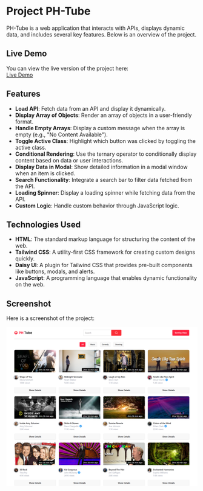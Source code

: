 # Project PH-Tube

PH-Tube is a web application that interacts with APIs, displays dynamic data, and includes several key features. Below is an overview of the project.


## Live Demo

You can view the live version of the project here:  
[Live Demo](https://a1shuvo.github.io/ph-tube/)


## Features

- **Load API**: Fetch data from an API and display it dynamically.
- **Display Array of Objects**: Render an array of objects in a user-friendly format.
- **Handle Empty Arrays**: Display a custom message when the array is empty (e.g., "No Content Available").
- **Toggle Active Class**: Highlight which button was clicked by toggling the active class.
- **Conditional Rendering**: Use the ternary operator to conditionally display content based on data or user interactions.
- **Display Data in Modal**: Show detailed information in a modal window when an item is clicked.
- **Search Functionality**: Integrate a search bar to filter data fetched from the API.
- **Loading Spinner**: Display a loading spinner while fetching data from the API.
- **Custom Logic**: Handle custom behavior through JavaScript logic.


## Technologies Used

- **HTML**: The standard markup language for structuring the content of the web.
- **Tailwind CSS**: A utility-first CSS framework for creating custom designs quickly.
- **Daisy UI**: A plugin for Tailwind CSS that provides pre-built components like buttons, modals, and alerts.
- **JavaScript**: A programming language that enables dynamic functionality on the web.


## Screenshot

Here is a screenshot of the project:

![Project Screenshot](./assets/PH-Tube-ScreenShot.png)